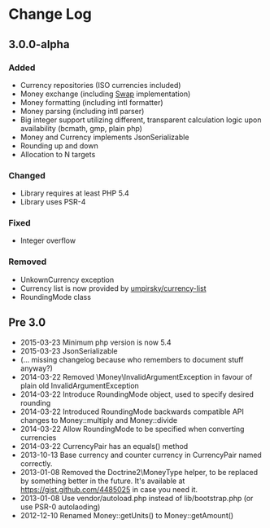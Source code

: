 # Change Log

## 3.0.0-alpha

### Added

- Currency repositories (ISO currencies included)
- Money exchange (including [Swap](https://github.com/florianv/swap) implementation)
- Money formatting (including intl formatter)
- Money parsing (including intl parser)
- Big integer support utilizing different, transparent calculation logic upon availability (bcmath, gmp, plain php)
- Money and Currency implements JsonSerializable
- Rounding up and down
- Allocation to N targets

### Changed

- Library requires at least PHP 5.4
- Library uses PSR-4

### Fixed

- Integer overflow

### Removed

- UnkownCurrency exception
- Currency list is now provided by [umpirsky/currency-list](https://github.com/umpirsky/currency-list/)
- RoundingMode class


## Pre 3.0

- 2015-03-23 Minimum php version is now 5.4
- 2015-03-23 JsonSerializable
- (... missing changelog because who remembers to document stuff anyway?)
- 2014-03-22 Removed \Money\InvalidArgumentException in favour of plain old InvalidArgumentException
- 2014-03-22 Introduce RoundingMode object, used to specify desired rounding
- 2014-03-22 Introduced RoundingMode backwards compatible API changes to Money::multiply and Money::divide
- 2014-03-22 Allow RoundingMode to be specified when converting currencies
- 2014-03-22 CurrencyPair has an equals() method
- 2013-10-13 Base currency and counter currency in CurrencyPair named correctly.
- 2013-01-08 Removed the Doctrine2\MoneyType helper, to be replaced by something better in the future. It's available
             at https://gist.github.com/4485025 in case you need it.
- 2013-01-08 Use vendor/autoload.php instead of lib/bootstrap.php (or use PSR-0 autolaoding)
- 2012-12-10 Renamed Money::getUnits() to Money::getAmount()
